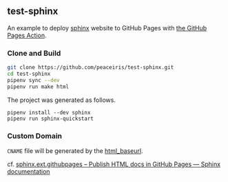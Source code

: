 ## test-sphinx

An example to deploy [sphinx](https://www.sphinx-doc.org/) website to GitHub Pages with [the GitHub Pages Action](https://github.com/peaceiris/actions-gh-pages).

### Clone and Build

```sh
git clone https://github.com/peaceiris/test-sphinx.git
cd test-sphinx
pipenv sync --dev
pipenv run make html
```

The project was generated as follows.

```
pipenv install --dev sphinx
pipenv run sphinx-quickstart
```

### Custom Domain

`CNAME` file will be generated by the [html_baseurl](https://github.com/peaceiris/test-sphinx/blob/48a9a3bf9888f61ace5adc369e3e87a860a06ef2/source/conf.py#L25).

cf. [sphinx.ext.githubpages – Publish HTML docs in GitHub Pages — Sphinx documentation](https://www.sphinx-doc.org/en/master/usage/extensions/githubpages.html#module-sphinx.ext.githubpages)

